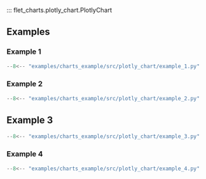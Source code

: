 ::: flet_charts.plotly_chart.PlotlyChart

## Examples

### Example 1

```python
--8<-- "examples/charts_example/src/plotly_chart/example_1.py"
```

### Example 2

```python
--8<-- "examples/charts_example/src/plotly_chart/example_2.py"
```

## Example 3

```python
--8<-- "examples/charts_example/src/plotly_chart/example_3.py"
```

### Example 4

```python
--8<-- "examples/charts_example/src/plotly_chart/example_4.py"
```